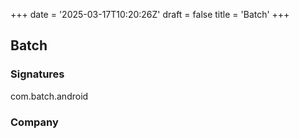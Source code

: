 +++
date = '2025-03-17T10:20:26Z'
draft = false
title = 'Batch'
+++

## Batch


### Signatures

com.batch.android

### Company

